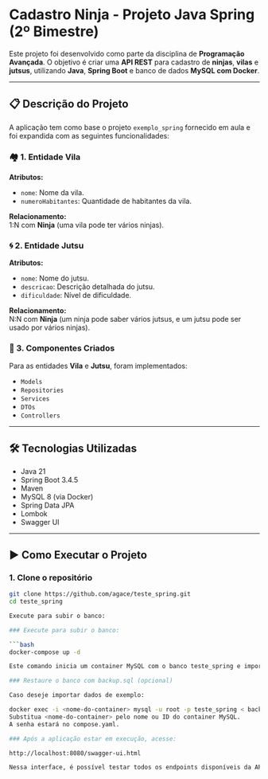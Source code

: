 # Cadastro Ninja - Projeto Java Spring (2º Bimestre)

Este projeto foi desenvolvido como parte da disciplina de **Programação Avançada**. O objetivo é criar uma **API REST** para cadastro de **ninjas**, **vilas** e **jutsus**, utilizando **Java**, **Spring Boot** e banco de dados **MySQL com Docker**.

---

## 📋 Descrição do Projeto

A aplicação tem como base o projeto `exemplo_spring` fornecido em aula e foi expandida com as seguintes funcionalidades:

### 🏘️ 1. Entidade Vila

**Atributos:**
- `nome`: Nome da vila.
- `numeroHabitantes`: Quantidade de habitantes da vila.

**Relacionamento:**  
1:N com **Ninja** (uma vila pode ter vários ninjas).

### 🌀 2. Entidade Jutsu

**Atributos:**
- `nome`: Nome do jutsu.
- `descricao`: Descrição detalhada do jutsu.
- `dificuldade`: Nível de dificuldade.

**Relacionamento:**  
N:N com **Ninja** (um ninja pode saber vários jutsus, e um jutsu pode ser usado por vários ninjas).

### 🧩 3. Componentes Criados

Para as entidades **Vila** e **Jutsu**, foram implementados:
- `Models`
- `Repositories`
- `Services`
- `DTOs`
- `Controllers`

---

## 🛠️ Tecnologias Utilizadas

- Java 21  
- Spring Boot 3.4.5  
- Maven  
- MySQL 8 (via Docker)  
- Spring Data JPA  
- Lombok  
- Swagger UI  

---

## ▶️ Como Executar o Projeto

### 1. Clone o repositório

```bash
git clone https://github.com/agace/teste_spring.git
cd teste_spring

Execute para subir o banco:

### Execute para subir o banco:

```bash
docker-compose up -d

Este comando inicia um container MySQL com o banco teste_spring e importa o backup automaticamente.

### Restaure o banco com backup.sql (opcional)

Caso deseje importar dados de exemplo:

docker exec -i <nome-do-container> mysql -u root -p teste_spring < backup.sql
Substitua <nome-do-container> pelo nome ou ID do container MySQL.
A senha estará no compose.yaml.

### Após a aplicação estar em execução, acesse:

http://localhost:8080/swagger-ui.html

Nessa interface, é possível testar todos os endpoints disponíveis da API.


